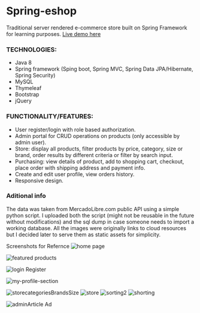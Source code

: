 # Spring-eshop
Traditional server rendered e-commerce store built on Spring Framework for learning purposes. [Live demo here](https://shoepp.herokuapp.com)

### TECHNOLOGIES:
* Java 8
* Spring framework (Sping boot, Spring MVC, Spring Data JPA/Hibernate, Spring Security)
* MySQL
* Thymeleaf
* Bootstrap
* jQuery

### FUNCTIONALITY/FEATURES:
* User register/login with role based authorization.
* Admin portal for CRUD operations on products (only accessible by admin user).
* Store: display all products, filter products by price, category, size or brand, order results by different criteria or filter by search input.
* Purchasing: view details of product, add to shopping cart, checkout, place order with shipping address and payment info.
* Create and edit user profile, view orders history.
* Responsive design.


### Aditional info
The data was taken from MercadoLibre.com public API using a simple python script. 
I uploaded both the script (might not be reusable in the future without modifications) 
and the sql dump in case someone needs to import a working database. 
All the images were originally links to cloud resources but I decided later to serve them as static assets for simplicity.


Screenshots for Refernce
![home page](https://user-images.githubusercontent.com/108517129/192426851-439b7d6f-06d4-4088-a87e-0ba2f8d499b9.PNG)

![featured products](https://user-images.githubusercontent.com/108517129/192426870-dbb9f215-6024-418d-8788-851db6ca542b.PNG)

![login Register](https://user-images.githubusercontent.com/108517129/192426915-3428729b-4a1b-4037-b694-317c2b9151ca.PNG)


![my-profile-section](https://user-images.githubusercontent.com/108517129/192426923-6136d478-50d6-40b1-957e-cbbf842b96d4.PNG)

![storecategoriesBrandsSize](https://user-images.githubusercontent.com/108517129/192426945-3ee034f2-2008-4523-ab09-375046d7dda6.PNG)
![store](https://user-images.githubusercontent.com/108517129/192426965-cb2fd7d8-deef-444d-a837-66f04133ef65.PNG)
![sorting2](https://user-images.githubusercontent.com/108517129/192426980-901035f9-1008-48b1-8460-7f43648c1fe8.PNG)
![shorting](https://user-images.githubusercontent.com/108517129/192426992-649e4aa1-ac8f-4b16-8367-13df02575d6d.PNG)


![adminArticle Ad](https://user-images.githubusercontent.com/108517129/192427050-c08c2920-8a1e-42fe-b2df-0a03cd489293.PNG)
